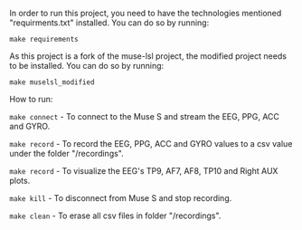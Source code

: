 In order to run this project, you need to have the technologies mentioned "requirments.txt" installed. You can do so by running:

```make requirements```

As this project is a fork of the muse-lsl project, the modified project needs to be installed. You can do so by running:

```make muselsl_modified```

How to run: 

```make connect``` - To connect to the Muse S and stream the EEG, PPG, ACC and GYRO.

```make record``` - To record the EEG, PPG, ACC and GYRO values to a csv value under the folder "/recordings".

```make record``` - To visualize the EEG's TP9, AF7, AF8, TP10 and Right AUX plots.

```make kill``` - To disconnect from Muse S and stop recording. 

```make clean``` - To erase all csv files in folder "/recordings".




